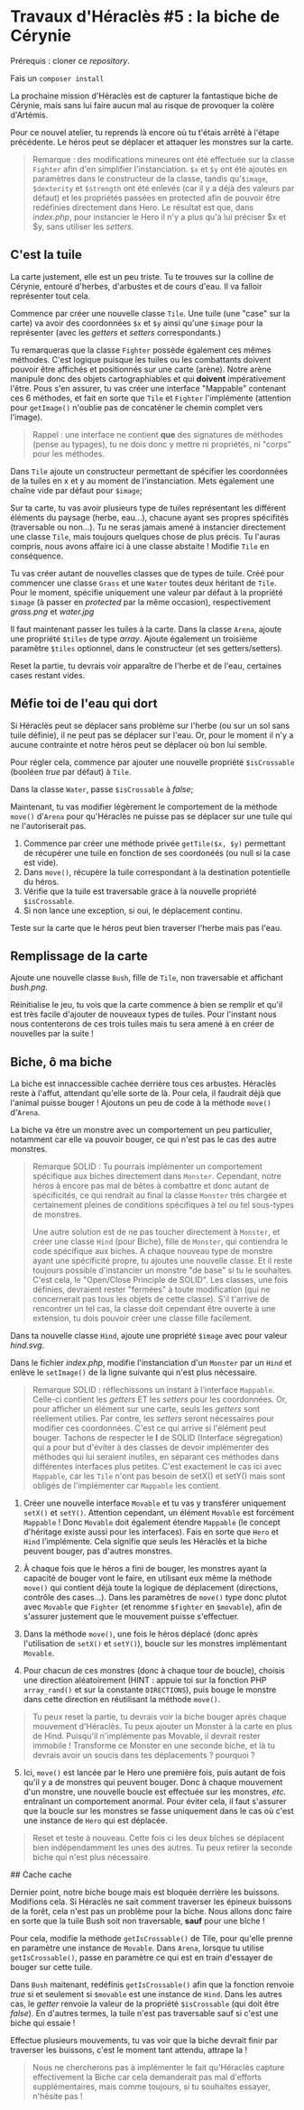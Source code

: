 # Travaux d'Héraclès #5 : la biche de Cérynie
 
Prérequis : cloner ce *repository*.

Fais un `composer install`

La prochaine mission d'Héraclès est de capturer la fantastique biche de Cérynie, mais sans lui faire aucun mal au risque de provoquer la colère d'Artémis.

Pour ce nouvel atelier, tu reprends là encore où tu t'étais arrêté à l'étape précédente. Le héros peut se déplacer et attaquer les monstres sur la carte.

> Remarque : des modifications mineures ont été effectuée sur la classe `Fighter` afin d'en simplifier l'instanciation. `$x` et `$y` ont été ajoutés en paramètres dans le constructeur de la classe, tandis qu'`$image`, `$dexterity` et `$strength` ont été enlevés (car il y a déjà des valeurs par défaut) et les propriétés passées en protected afin de pouvoir être redéfinies directement dans Hero. Le résultat est que, dans *index.php*, pour instancier le Hero il n'y a plus qu'à lui préciser $x et $y, sans utiliser les *setters*.

## C'est la tuile

La carte justement, elle est un peu triste. Tu te trouves sur la colline de Cérynie, entouré d'herbes, d'arbustes et de cours d'eau. Il va falloir représenter tout cela.

Commence par créer une nouvelle classe `Tile`. Une tuile (une "case" sur la carte) va avoir des coordonnées `$x` et `$y` ainsi qu'une `$image` pour la représenter (avec les *getters* et *setters* correspondants.)

Tu remarqueras que la classe `Fighter` possède également ces mêmes méthodes. C'est logique puisque les tuiles ou les combattants doivent pouvoir être affichés et positionnés sur une carte (arène). Notre arène manipule donc des objets cartographiables et qui **doivent** impérativement l'être. Pous s'en assurer, tu vas créer une interface "Mappable" contenant ces 6 méthodes, et fait en sorte que `Tile` et `Fighter` l'implémente (attention pour `getImage()` n'oublie pas de concaténer le chemin complet vers l'image).

> Rappel : une interface ne contient **que** des signatures de méthodes (pense au typages), tu ne dois donc y mettre ni propriétés, ni "corps" pour les méthodes.

Dans `Tile` ajoute un constructeur permettant de spécifier les coordonnées de la tuiles en x et y au moment de l'instanciation. Mets également une chaîne vide par défaut pour `$image`;

Sur ta carte, tu vas avoir plusieurs type de tuiles représentant les différent éléments du paysage (herbe, eau...), chacune ayant ses propres spécifités (traversable ou non...). Tu ne seras jamais amené à instancier directement une classe `Tile`, mais toujours quelques chose de plus précis. Tu l'auras compris, nous avons affaire ici à une classe abstaite ! Modifie `Tile` en conséquence.

Tu vas créer autant de nouvelles classes que de types de tuile. Créé pour commencer une classe `Grass` et une `Water` toutes deux héritant de `Tile`. Pour le moment, spécifie uniquement une valeur par défaut à la propriété `$image` (à passer en *protected* par la même occasion), respectivement *grass.png* et *water.jpg*

Il faut maintenant passer les tuiles à la carte. Dans la classe `Arena`, ajoute une propriété `$tiles` de type *array*. Ajoute également un troisième paramètre `$tiles` optionnel, dans le constructeur (et ses getters/setters).

Reset la partie, tu devrais voir apparaître de l'herbe et de l'eau, certaines cases restant vides.

## Méfie toi de l'eau qui dort

Si Héraclès peut se déplacer sans problème sur l'herbe (ou sur un sol sans tuile définie), il ne peut pas se déplacer sur l'eau. Or, pour le moment il n'y a aucune contrainte et notre héros peut se déplacer où bon lui semble.

Pour régler cela, commence par ajouter une nouvelle propriété `$isCrossable` (booléen *true* par défaut) à `Tile`.

Dans la classe `Water`, passe `$isCrossable` à *false*;

Maintenant, tu vas modifier légèrement le comportement de la méthode `move()` d'`Arena` pour qu'Héraclès ne puisse pas se déplacer sur une tuile qui ne l'autoriserait pas.
1. Commence par créer une méthode privée `getTile($x, $y)` permettant de récupérer une tuile en fonction de ses coordonéés (ou null si la case est vide).
2. Dans `move()`, récupère la tuile correspondant à la destination potentielle du héros.
3. Vérifie que la tuile est traversable grace à la nouvelle propriété `$isCrossable`.
4. Si non lance une exception, si oui, le déplacement continu.

Teste sur la carte que le héros peut bien traverser l'herbe mais pas l'eau.

## Remplissage de la carte

Ajoute une nouvelle classe `Bush`, fille de `Tile`, non traversable et affichant *bush.png*.

Réinitialise le jeu, tu vois que la carte commence à bien se remplir et qu'il est très facile d'ajouter de nouveaux types de tuiles. Pour l'instant nous nous contenterons de ces trois tuiles mais tu sera amené à en créer de nouvelles par la suite !

## Biche, ô ma biche

La biche est innaccessible cachée derrière tous ces arbustes. Héraclès reste à l'affut, attendant qu'elle sorte de là. Pour cela, il faudrait déjà que l'animal puisse bouger ! Ajoutons un peu de code à la méthode `move()` d'`Arena`.

La biche va être un monstre avec un comportement un peu particulier, notamment car elle va pouvoir bouger, ce qui n'est pas le cas des autre monstres. 

> Remarque SOLID : Tu pourrais implémenter un comportement spécifique aux biches directement dans `Monster`. Cependant, notre héros à encore pas mal de bêtes à combattre et donc autant de spécificités, ce qui rendrait au final la classe `Monster` très chargée et certainement pleines de conditions spécifiques à tel ou tel sous-types de monstres.
>
> Une autre solution est de ne pas toucher directement à `Monster`, et créer une classe `Hind` (pour Biche), fille de `Monster`, qui contiendra le code spécifique aux biches. A chaque nouveau type de monstre ayant une spécificité propre, tu ajoutes une nouvelle classe. Et il reste toujours possible d'instancier un monstre "de base" si tu le souhaites. C'est cela, le "Open/Close Principle de SOLID". Les classes, une fois définies, devraient rester "fermées" à toute modification (qui ne concernerait pas tous les objets de cette classe). S'il t'arrive de rencontrer un tel cas, la classe doit cependant être ouverte à une extension, tu dois pouvoir créer une classe fille facilement.

Dans ta nouvelle classe `Hind`, ajoute une propriété `$image` avec pour valeur *hind.svg*. 

Dans le fichier *index.php*, modifie l'instanciation d'un `Monster` par un `Hind` et enlève le `setImage()` de la ligne suivante qui n'est plus nécessaire.

> Remarque SOLID : réflechissons un instant à l'interface `Mappable`. Celle-ci contient les *getters* ET les *setters* pour les coordonnées. Or, pour afficher un élément sur une carte, seuls les *getters* sont réellement utilies. Par contre, les *setters* seront nécessaires pour modifier ces coordonnées. C'est ce qui arrive si l'élément peut bouger. Tachons de respecter le **I** de SOLID (Interface ségregation) qui a pour but d'éviter à des classes de devoir implémenter des méthodes qui lui seraient inutiles, en séparant ces méthodes dans différentes interfaces plus petites. C'est exactement le cas ici avec `Mappable`, car les `Tile` n'ont pas besoin de setX() et setY() mais sont obligés de l'implémenter car `Mappable` les contient.

1. Créer une nouvelle interface `Movable` et tu vas y transférer uniquement `setX()` et `setY()`. Attention cependant, un élément `Movable` est forcément `Mappable` ! Donc `Movable` doit également étendre `Mappable` (le concept d'héritage existe aussi pour les interfaces). Fais en sorte que `Hero` et `Hind` l'implémente. Cela signifie que seuls les Héraclès et la biche peuvent bouger, pas d'autres monstres.

2. À chaque fois que le héros a fini de bouger, les monstres ayant la capacité de bouger vont le faire, en utilisant eux même la méthode `move()` qui contient déjà toute la logique de déplacement (directions, contrôle des cases...). Dans les paramètres de `move()` type donc plutot avec `Movable` que `Fighter` (et renomme `$fighter` en `$movable`), afin de s'assurer justement que le mouvement puisse s'effectuer.

3. Dans la méthode `move()`, une fois le héros déplacé (donc après l'utilisation de `setX()` et `setY()`), boucle sur les monstres implémentant `Movable`. 

4. Pour chacun de ces monstres (donc à chaque tour de boucle), choisis une direction aléatoirement (HINT : appuie toi sur la fonction PHP `array_rand()` et sur la constante `DIRECTIONS`), puis bouge le monstre dans cette direction en réutilisant la méthode `move()`.

> Tu peux reset la partie, tu devrais voir la biche bouger après chaque mouvement d'Héraclès.
> Tu peux ajouter un Monster à la carte en plus de Hind. Puisqu'il n'implémente pas Movable, il devrait rester immobile !
> Transforme ce Monster en une seconde biche, et là tu devrais avoir un soucis dans tes déplacements ? pourquoi ? 

5. Ici, `move()` est lancée par le Hero une première fois, puis autant de fois qu'il y a de monstres qui peuvent bouger. Donc à chaque mouvement d'un monstre, une nouvelle boucle est effectuée sur les monstres, *etc.* entraînant un comportement anormal. Pour éviter cela, il faut s'assurer que la boucle sur les monstres se fasse uniquement dans le cas où c'est une instance de `Hero` qui est déplacée. 

> Reset et teste à nouveau. Cette fois ci les deux bîches se déplacent bien indépendamment les unes des autres. Tu peux retirer la seconde biche qui n'est plus nécessaire. 

## Cache cache 

Dernier point, notre biche bouge mais est bloquée derrière les buissons. Modifions cela. Si Héraclès ne sait comment traverser les épineux buissons de la forêt, cela n'est pas un problème pour la biche. Nous allons donc faire en sorte que la tuile Bush soit non traversable, **sauf** pour une bîche ! 

Pour cela, modifie la méthode `getIsCrossable()` de Tile, pour qu'elle prenne en paramètre une instance de `Movable`. Dans `Arena`, lorsque tu utilise `getIsCrossable()`, passe en paramètre ce qui est en train d'essayer de bouger sur cette tuile.

Dans `Bush` maitenant, redéfinis `getIsCrossable()` afin que la fonction renvoie *true* si et seulement si `$movable` est une instance de `Hind`. Dans les autres cas, le *getter* renvoie la valeur de la propriété `$isCrossable` (qui doit être *false*). En d'autres termes, la tuile n'est pas traversable sauf si c'est une biche qui essaie ! 

Effectue plusieurs mouvements, tu vas voir que la biche devrait finir par traverser les buissons, c'est le moment tant attendu, attrape la !

> Nous ne chercherons pas à implémenter le fait qu'Héraclès capture effectivement la Biche car cela demanderait pas mal d'efforts supplémentaires, mais comme toujours, si tu souhaites essayer, n'hésite pas !